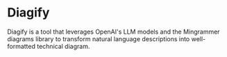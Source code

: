 # Diagify

Diagify is a tool that leverages OpenAI's LLM models and the Mingrammer diagrams library to 
transform natural language descriptions into well-formatted technical diagram. 